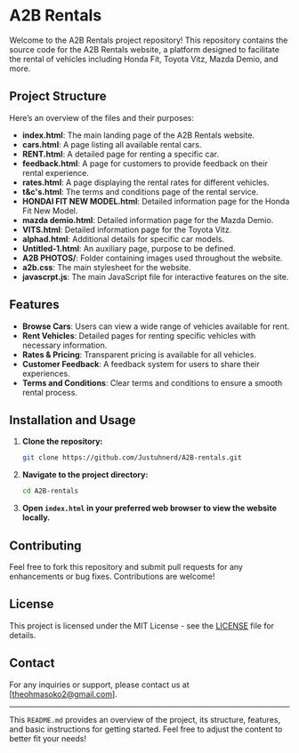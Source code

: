 

# A2B Rentals

Welcome to the A2B Rentals project repository! This repository contains the source code for the A2B Rentals website, a platform designed to facilitate the rental of vehicles including Honda Fit, Toyota Vitz, Mazda Demio, and more. 

## Project Structure

Here’s an overview of the files and their purposes:

- **index.html**: The main landing page of the A2B Rentals website.
- **cars.html**: A page listing all available rental cars.
- **RENT.html**: A detailed page for renting a specific car.
- **feedback.html**: A page for customers to provide feedback on their rental experience.
- **rates.html**: A page displaying the rental rates for different vehicles.
- **t&c's.html**: The terms and conditions page of the rental service.
- **HONDAI FIT NEW MODEL.html**: Detailed information page for the Honda Fit New Model.
- **mazda demio.html**: Detailed information page for the Mazda Demio.
- **VITS.html**: Detailed information page for the Toyota Vitz.
- **alphad.html**: Additional details for specific car models.
- **Untitled-1.html**: An auxiliary page, purpose to be defined.
- **A2B PHOTOS/**: Folder containing images used throughout the website.
- **a2b.css**: The main stylesheet for the website.
- **javascrpt.js**: The main JavaScript file for interactive features on the site.

## Features

- **Browse Cars**: Users can view a wide range of vehicles available for rent.
- **Rent Vehicles**: Detailed pages for renting specific vehicles with necessary information.
- **Rates & Pricing**: Transparent pricing is available for all vehicles.
- **Customer Feedback**: A feedback system for users to share their experiences.
- **Terms and Conditions**: Clear terms and conditions to ensure a smooth rental process.

## Installation and Usage

1. **Clone the repository:**
   ```bash
   git clone https://github.com/Justuhnerd/A2B-rentals.git
   ```
2. **Navigate to the project directory:**
   ```bash
   cd A2B-rentals
   ```
3. **Open `index.html` in your preferred web browser to view the website locally.**

## Contributing

Feel free to fork this repository and submit pull requests for any enhancements or bug fixes. Contributions are welcome!

## License

This project is licensed under the MIT License - see the [LICENSE](LICENSE) file for details.

## Contact

For any inquiries or support, please contact us at [theohmasoko2@gmail.com].

---

This `README.md` provides an overview of the project, its structure, features, and basic instructions for getting started. Feel free to adjust the content to better fit your needs!
